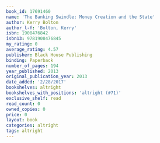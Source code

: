 ```yaml
---
book_id: 17691460
name: 'The Banking Swindle: Money Creation and the State'
author: Kerry Bolton
author_l-f: 'Bolton, Kerry'
isbn: 1908476842
isbn13: 9781908476845
my_rating: 0
average_rating: 4.57
publisher: Black House Publishing
binding: Paperback
number_of_pages: 194
year_published: 2013
original_publication_year: 2013
date_added: '2/28/2017'
bookshelves: altright
bookshelves_with_positions: 'altright (#71)'
exclusive_shelf: read
read_count: 0
owned_copies: 0
price: 0
layout: book
categories: altright
tags: altright
---
```


